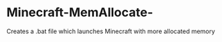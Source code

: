 Minecraft-MemAllocate-
======================

Creates a .bat file which launches Minecraft with more allocated memory